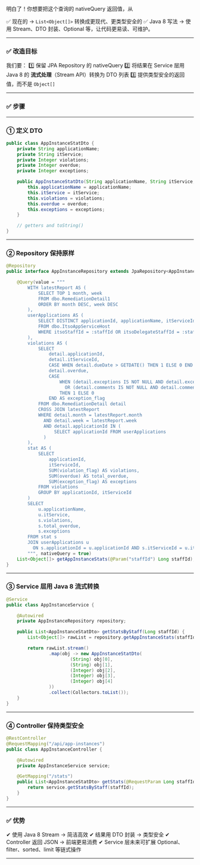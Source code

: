 明白了！你想要把这个查询的 nativeQuery 返回值，从

✅ 现在的 → `List<Object[]>`
 转换成更现代、更类型安全的
 ✅ Java 8 写法 → 使用 Stream、DTO 封装、Optional 等，让代码更易读、可维护。

------

### ✅ 改造目标

我们要：
 1️⃣ 保留 JPA Repository 的 nativeQuery
 2️⃣ 将结果在 Service 层用 Java 8 的 **流式处理**（Stream API）转换为 DTO 列表
 3️⃣ 提供类型安全的返回值，而不是 `Object[]`

------

### ✅ 步骤

------

### ① 定义 DTO

```java
public class AppInstanceStatDto {
    private String applicationName;
    private String itService;
    private Integer violations;
    private Integer overdue;
    private Integer exceptions;

    public AppInstanceStatDto(String applicationName, String itService, Integer violations, Integer overdue, Integer exceptions) {
        this.applicationName = applicationName;
        this.itService = itService;
        this.violations = violations;
        this.overdue = overdue;
        this.exceptions = exceptions;
    }

    // getters and toString()
}
```

------

### ② Repository 保持原样

```java
@Repository
public interface AppInstanceRepository extends JpaRepository<AppInstance, Long> {

    @Query(value = """
        WITH latestReport AS (
            SELECT TOP 1 month, week 
            FROM dbo.RemediationDetail1 
            ORDER BY month DESC, week DESC
        ),
        userApplications AS (
            SELECT DISTINCT applicationId, applicationName, itServiceId, itService
            FROM dbo.ItsoAppServiceHost
            WHERE itsoStaffId = :staffId OR itsoDelegateStaffId = :staffId
        ),
        violations AS (
            SELECT 
                detail.applicationId,
                detail.itServiceId,
                CASE WHEN detail.dueDate > GETDATE() THEN 1 ELSE 0 END AS violation_flag,
                detail.overdue,
                CASE 
                    WHEN (detail.exceptions IS NOT NULL AND detail.exceptions = 'Exception') 
                      OR (detail.comments IS NOT NULL AND detail.comments = 'Third party vendor dependency') 
                    THEN 1 ELSE 0 
                END AS exception_flag
            FROM dbo.RemediationDetail detail
            CROSS JOIN latestReport
            WHERE detail.month = latestReport.month
              AND detail.week = latestReport.week
              AND detail.applicationId IN (
                  SELECT applicationId FROM userApplications
              )
        ),
        stat AS (
            SELECT 
                applicationId,
                itServiceId,
                SUM(violation_flag) AS violations,
                SUM(overdue) AS total_overdue,
                SUM(exception_flag) AS exceptions
            FROM violations
            GROUP BY applicationId, itServiceId
        )
        SELECT 
            u.applicationName,
            u.itService,
            s.violations,
            s.total_overdue,
            s.exceptions
        FROM stat s
        JOIN userApplications u 
          ON s.applicationId = u.applicationId AND s.itServiceId = u.itServiceId
        """, nativeQuery = true)
    List<Object[]> getAppInstanceStats(@Param("staffId") Long staffId);
}
```

------

### ③ Service 层用 Java 8 流式转换

```java
@Service
public class AppInstanceService {

    @Autowired
    private AppInstanceRepository repository;

    public List<AppInstanceStatDto> getStatsByStaff(Long staffId) {
        List<Object[]> rawList = repository.getAppInstanceStats(staffId);

        return rawList.stream()
                .map(obj -> new AppInstanceStatDto(
                        (String) obj[0],
                        (String) obj[1],
                        (Integer) obj[2],
                        (Integer) obj[3],
                        (Integer) obj[4]
                ))
                .collect(Collectors.toList());
    }
}
```

------

### ④ Controller 保持类型安全

```java
@RestController
@RequestMapping("/api/app-instances")
public class AppInstanceController {

    @Autowired
    private AppInstanceService service;

    @GetMapping("/stats")
    public List<AppInstanceStatDto> getStats(@RequestParam Long staffId) {
        return service.getStatsByStaff(staffId);
    }
}
```

------

### ✅ 优势

✔ 使用 Java 8 Stream → 简洁高效
 ✔ 结果用 DTO 封装 → 类型安全
 ✔ Controller 返回 JSON → 前端更易消费
 ✔ Service 层未来可扩展 Optional、filter、sorted、limit 等链式操作

------

